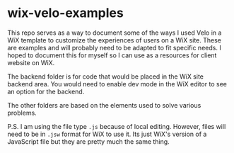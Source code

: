 # wix-velo-examples

This repo serves as a way to document some of the ways I used Velo in a WiX template to customize the experiences of users on a WiX site. These are examples and will probably need to be adapted to fit specific needs. I hoped to document this for myself so I can use as a resources for client website on WiX.

The backend folder is for code that would be placed in the WiX site backend area. You would need to enable dev mode in the WiX editor to see an option for the backend.

The other folders are based on the elements used to solve various problems.

P.S. I am using the file type `.js` because of local editing. However, files will need to be in `.jsw` format for WiX to use it. Its just WiX's version of a JavaScript file but they are pretty much the same thing.
